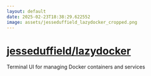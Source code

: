```yaml
---
layout: default
date: 2025-02-23T18:38:29.622552
image: assets/jesseduffield_lazydocker_cropped.png
---
```


# [jesseduffield/lazydocker](https://github.com/jesseduffield/lazydocker)

Terminal UI for managing Docker containers and services
